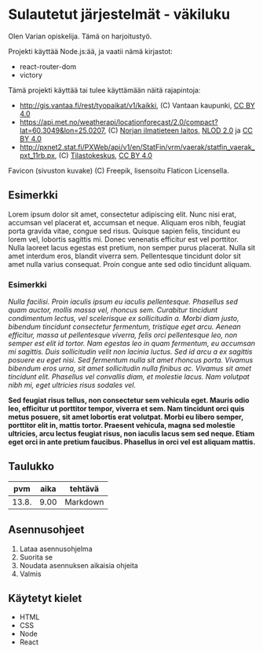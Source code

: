 # Sulautetut järjestelmät - väkiluku
Olen Varian opiskelija. Tämä on harjoitustyö.

Projekti käyttää Node.js:ää, ja vaatii nämä kirjastot:
- react-router-dom
- victory

Tämä projekti käyttää tai tulee käyttämään näitä rajapintoja:

- http://gis.vantaa.fi/rest/tyopaikat/v1/kaikki, (C) Vantaan kaupunki, [CC BY 4.0](http://creativecommons.org/licenses/by/4.0)
- https://api.met.no/weatherapi/locationforecast/2.0/compact?lat=60.3049&lon=25.0207, (C) [Norjan ilmatieteen laitos](https://api.met.no), [NLOD 2.0](https://data.norge.no/nlod/en/2.0/) ja [CC BY 4.0](http://creativecommons.org/licenses/by/4.0)
- http://pxnet2.stat.fi/PXWeb/api/v1/en/StatFin/vrm/vaerak/statfin_vaerak_pxt_11rb.px, (C) [Tilastokeskus](https://stat.fi), [CC BY 4.0](http://creativecommons.org/licenses/by/4.0)

Favicon (sivuston kuvake) (C) Freepik, lisensoitu Flaticon Licensella.
## Esimerkki
Lorem ipsum dolor sit amet, consectetur adipiscing elit. Nunc nisi erat, accumsan vel placerat et, accumsan et neque. Aliquam eros nibh, feugiat porta gravida vitae, congue sed risus. Quisque sapien felis, tincidunt eu lorem vel, lobortis sagittis mi. Donec venenatis efficitur est vel porttitor. Nulla laoreet lacus egestas est pretium, non semper purus placerat. Nulla sit amet interdum eros, blandit viverra sem. Pellentesque tincidunt dolor sit amet nulla varius consequat. Proin congue ante sed odio tincidunt aliquam.
### Esimerkki
_Nulla facilisi. Proin iaculis ipsum eu iaculis pellentesque. Phasellus sed quam auctor, mollis massa vel, rhoncus sem. Curabitur tincidunt condimentum lectus, vel scelerisque ex sollicitudin a. Morbi diam justo, bibendum tincidunt consectetur fermentum, tristique eget arcu. Aenean efficitur, massa ut pellentesque viverra, felis orci pellentesque leo, non semper est elit id tortor. Nam egestas leo in quam fermentum, eu accumsan mi sagittis. Duis sollicitudin velit non lacinia luctus. Sed id arcu a ex sagittis posuere eu eget nisi. Sed fermentum nulla sit amet rhoncus porta. Vivamus bibendum eros urna, sit amet sollicitudin nulla finibus ac. Vivamus sit amet tincidunt elit. Phasellus vel convallis diam, et molestie lacus. Nam volutpat nibh mi, eget ultricies risus sodales vel._

**Sed feugiat risus tellus, non consectetur sem vehicula eget. Mauris odio leo, efficitur ut porttitor tempor, viverra et sem. Nam tincidunt orci quis metus posuere, sit amet lobortis erat volutpat. Morbi eu libero semper, porttitor elit in, mattis tortor. Praesent vehicula, magna sed molestie ultricies, arcu lectus feugiat risus, non iaculis lacus sem sed neque. Etiam eget orci in ante pretium faucibus. Phasellus in orci vel est aliquam mattis.**
## Taulukko
pvm | aika | tehtävä
--- | ---- | --------
13.8. | 9.00 | Markdown
## Asennusohjeet
1. Lataa asennusohjelma
2. Suorita se
3. Noudata asennuksen aikaisia ohjeita
4. Valmis
## Käytetyt kielet
- HTML
- CSS
- Node
- React
